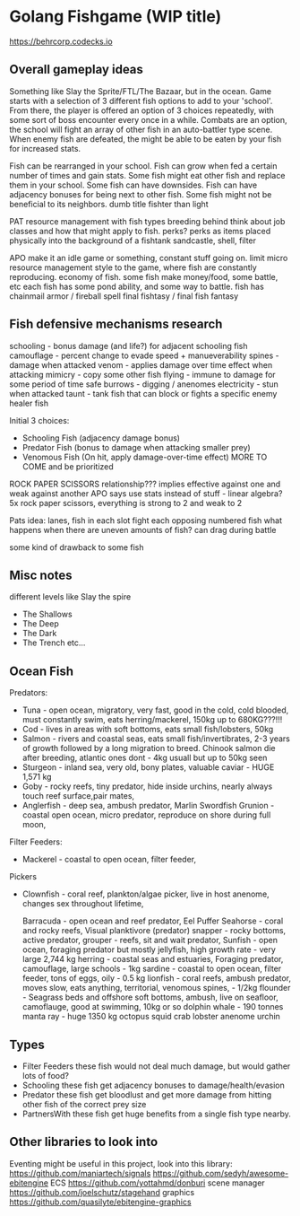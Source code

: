 # Golang Fishgame (WIP title)

https://behrcorp.codecks.io

## Overall gameplay ideas

Something like Slay the Sprite/FTL/The Bazaar, but in the ocean.
Game starts with a selection of 3 different fish options to add to your 'school'.
From there, the player is offered an option of 3 choices repeatedly, with some sort of boss encounter every once in a while.
Combats are an option, the school will fight an array of other fish in an auto-battler type scene. When enemy fish are defeated, the might be able to be eaten by your fish for increased stats.

Fish can be rearranged in your school.
Fish can grow when fed a certain number of times and gain stats.
Some fish might eat other fish and replace them in your school.
Some fish can have downsides.
Fish can have adjacency bonuses for being next to other fish.
Some fish might not be beneficial to its neighbors.
dumb title fishter than light

PAT
resource management with fish types breeding behind
think about job classes and how that might apply to fish.
perks?
perks as items placed physically into the background of a fishtank
sandcastle, shell, filter

APO
make it an idle game or something, constant stuff going on.
limit micro
resource management style to the game, where fish are constantly reproducing. economy of fish.
some fish make money/food, some battle, etc
each fish has some pond ability, and some way to battle.
fish has chainmail armor / fireball spell
final fishtasy / final fish fantasy

## Fish defensive mechanisms research

schooling - bonus damage (and life?) for adjacent schooling fish
camouflage - percent change to evade
speed + manueverability
spines - damage when attacked
venom - applies damage over time effect when attacking
mimicry - copy some other fish
flying - immune to damage for some period of time
safe burrows - digging / anenomes
electricity - stun when attacked
taunt - tank fish that can block or fights a specific enemy
healer fish

Initial 3 choices:

- Schooling Fish (adjacency damage bonus)
- Predator Fish (bonus to damage when attacking smaller prey)
- Venomous Fish (On hit, apply damage-over-time effect)
  MORE TO COME and be prioritized

ROCK PAPER SCISSORS relationship??? implies effective against one and weak against another
APO says use stats instead of stuff - linear algebra?
5x rock paper scissors, everything is strong to 2 and weak to 2

Pats idea: lanes, fish in each slot fight each opposing numbered fish
what happens when there are uneven amounts of fish?
can drag during battle

some kind of drawback to some fish

## Misc notes

different levels like Slay the spire

- The Shallows
- The Deep
- The Dark
- The Trench
  etc...

## Ocean Fish

Predators:

- Tuna - open ocean, migratory, very fast, good in the cold, cold blooded, must constantly swim, eats herring/mackerel, 150kg up to 680KG???!!!
- Cod - lives in areas with soft bottoms, eats small fish/lobsters, 50kg
- Salmon - rivers and coastal seas, eats small fish/invertibrates, 2-3 years of growth followed by a long migration to breed. Chinook salmon die after breeding, atlantic ones dont - 4kg usuall but up to 50kg seen
- Sturgeon - inland sea, very old, bony plates, valuable caviar - HUGE 1,571 kg
- Goby - rocky reefs, tiny predator, hide inside urchins, nearly always touch reef surface,pair mates,
- Anglerfish - deep sea, ambush predator,
  Marlin
  Swordfish
  Grunion - coastal open ocean, micro predator, reproduce on shore during full moon,

Filter Feeders:

- Mackerel - coastal to open ocean, filter feeder,

Pickers

- Clownfish - coral reef, plankton/algae picker, live in host anenome, changes sex throughout lifetime,

  Barracuda - open ocean and reef predator,
  Eel
  Puffer
  Seahorse - coral and rocky reefs, Visual planktivore (predator)
  snapper - rocky bottoms, active predator,
  grouper - reefs, sit and wait predator,
  Sunfish - open ocean, foraging predator but mostly jellyfish, high growth rate - very large 2,744 kg
  herring - coastal seas and estuaries, Foraging predator, camouflage, large schools - 1kg
  sardine - coastal to open ocean, filter feeder, tons of eggs, oily - 0.5 kg
  lionfish - coral reefs, ambush predator, moves slow, eats anything, territorial, venomous spines, - 1/2kg
  flounder - Seagrass beds and offshore soft bottoms, ambush, live on seafloor, camoflauge, good at swimming, 10kg or so
  dolphin
  whale - 190 tonnes
  manta ray - huge 1350 kg
  octopus
  squid
  crab
  lobster
  anenome
  urchin

## Types

- Filter Feeders
  these fish would not deal much damage, but would gather lots of food?
- Schooling
  these fish get adjacency bonuses to damage/health/evasion
- Predator
  these fish get bloodlust and get more damage from hitting other fish of the correct prey size
- PartnersWith
  these fish get huge benefits from a single fish type nearby.

## Other libraries to look into

Eventing might be useful in this project, look into this library:
https://github.com/maniartech/signals
https://github.com/sedyh/awesome-ebitengine
ECS https://github.com/yottahmd/donburi
scene manager https://github.com/joelschutz/stagehand
graphics https://github.com/quasilyte/ebitengine-graphics
